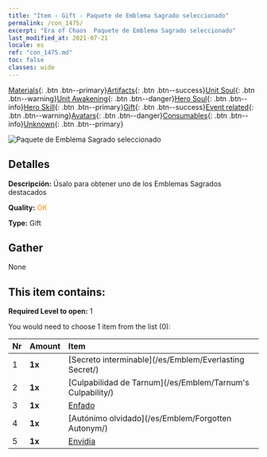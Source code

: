 ```yaml
---
title: "Item - Gift - Paquete de Emblema Sagrado seleccionado"
permalink: /con_1475/
excerpt: "Era of Chaos  Paquete de Emblema Sagrado seleccionado"
last_modified_at: 2021-07-21
locale: es
ref: "con_1475.md"
toc: false
classes: wide
---
```

 [Materials](/ItemsES/){: .btn .btn--primary}[Artifacts](/ItemsES/Artifacts/){: .btn .btn--success}[Unit Soul](/ItemsES/UnitSoul/){: .btn .btn--warning}[Unit Awakening](/ItemsES/UnitAwakening/){: .btn .btn--danger}[Hero Soul](/ItemsES/HeroSoul/){: .btn .btn--info}[Hero Skill](/ItemsES/HeroSkill/){: .btn .btn--primary}[Gift](/ItemsES/Gift/){: .btn .btn--success}[Event related](/ItemsES/Events/){: .btn .btn--warning}[Avatars](/ItemsES/Avatars/){: .btn .btn--danger}[Consumables](/ItemsES/Consumables/){: .btn .btn--info}[Unknown](/ItemsES/Unknown/){: .btn .btn--primary}

 ![Paquete de Emblema Sagrado seleccionado](/images/t/i_907089.png)

## Detalles
 **Descripción:** Úsalo para obtener uno de los Emblemas Sagrados destacados

 **Quality:** <span style="color: #FF8C00">OK</span>

 **Type:** Gift

## Gather

  None

## This item contains:

 **Required Level to open:** 1

 You would need to choose 1 item from the list (0):

  | Nr | Amount |     Item    |
  |:---|:-------|:------------|
  | 1 |  **1x** | [Secreto interminable](/es/Emblem/Everlasting Secret/) |  | 
  | 2 |  **1x** | [Culpabilidad de Tarnum](/es/Emblem/Tarnum's Culpability/) |  | 
  | 3 |  **1x** | [Enfado](/es/Emblem/Anger/) |  | 
  | 4 |  **1x** | [Autónimo olvidado](/es/Emblem/Forgotten Autonym/) |  | 
  | 5 |  **1x** | [Envidia](/es/Emblem/Jealousy/) |  | 
